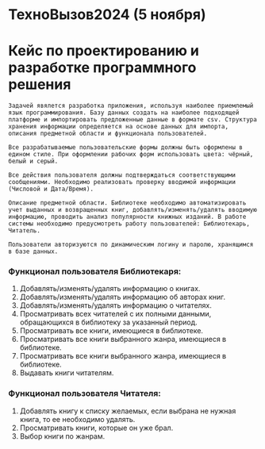 # ТехноВызов2024 (5 ноября)
# Кейс по проектированию и разработке программного решения

```
Задачей явялется разработка приложения, используя наиболее приемлемый язык программирования. Базу данных создать на наиболее подходящей платформе и импортировать предложенные данные в формате csv. Структура хранения информации определяется на основе данных для импорта, описания предметной области и функционала пользователей.

Все разрабатываемые пользовательские формы должны быть оформлены в едином стиле. При оформлении рабочих форм использовать цвета: чёрный, белый и серый.

Все действия пользователя должны подтверждаться соответствующими сообщениями. Необходимо реализовать проверку вводимой информации (Числовой и Дата/Время).

Описание предметной области. Библиотеке необходимо автоматизировать учет выданных и возвращенных книг, добавлять/изменять/удалять вводимую информацию, проводить анализ популярности книжных изданий. В работе системы необходимо предусмотреть работу пользователей: Библиотекарь, Читатель.

Пользователи авторизуются по динамическим логину и паролю, хранящимся в базе данных. 
```


### Функционал пользователя Библиотекаря:
1) Добавлять/изменять/удалять информацию о книгах.
2) Добавлять/изменять/удалять информацию об авторах книг.
3) Добавлять/изменять/удалять информацию о читателях.
4) Просматривать всех читателей с их полными данными, обращающихся в библиотеку за указанный период.
5) Просматривать все книги, имеющиеся в библиотеке.
6) Просматривать все книги выбранного жанра, имеющиеся в библиотеке.
7) Просматривать все книги выбранного жанра, имеющиеся в библиотеке.
8) Выдавать книги читателям.

### Функционал пользователя Читателя:
1) Добавлять книгу к списку желаемых, если выбрана не нужная книга, то ее необходимо удалять.
2) Просматривать книги, которые он уже брал.
3) Выбор книги по жанрам.